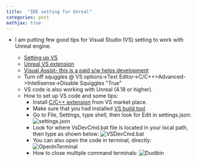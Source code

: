 ```yaml
---
title:  "IDE setting for Unreal"
categories: post
mathjax: true
---
```

- I am putting few good tips for Visual Studio (VS) setting to work with Unreal engine. 

   - [Setting up VS](https://docs.unrealengine.com/en-US/Programming/Development/VisualStudioSetup/index.html)
   - [Unreal VS extension](https://docs.unrealengine.com/en-US/Programming/Development/VisualStudioSetup/UnrealVS/index.html)
   - [Visual Assist- this is a paid s/w helps development](https://www.wholetomato.com/)
   - Turn off squggles @ VS options->Text Editor->C/C++>Advanced->Intellisense->Disable Squiggles "True"
   - VS code is also working with Unreal (4.18 or higher). 
   - How to set up VS code and some tips: 
     - Install [C/C++ extension](https://marketplace.visualstudio.com/items?itemName=ms-vscode.cpptools) from VS market place. 
     - Make sure that you had installed [VS build tool](https://visualstudio.microsoft.com/downloads/#build-tools-for-visual-studio-2017) 
     - Go to File, Settings, type shell, then look for Edit in settings.json: 
   ![settings.json](https://github.com/SeokLeeUS/seokleeus.github.io/raw/master/_images/_VS/settings_VS_Code.png)
     - Look for where VsDevCmd.bat file is located in your local path, then type as shown below:
   ![VSDevCmd.bat](https://github.com/SeokLeeUS/seokleeus.github.io/raw/master/_images/_VS/VsDevCmd.png) 
     - You can also open the code in terminal, directly:
   ![OpenInTerminal](https://github.com/SeokLeeUS/seokleeus.github.io/raw/master/_images/_VS/OpenInTerminal.png)   
     - How to close multiple command terminals:
   ![Dustbin](https://github.com/SeokLeeUS/seokleeus.github.io/raw/master/_images/_VS/Dustbin.png)   
   
   
